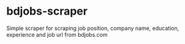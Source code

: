 # bdjobs-scraper
Simple scraper for scraping job position, company name, education, experience and job url from bdjobs.com
